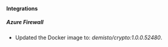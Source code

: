 #### Integrations
##### Azure Firewall
- Updated the Docker image to: *demisto/crypto:1.0.0.52480*.
